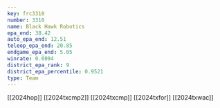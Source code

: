 ```yaml
---
key: frc3310
number: 3310
name: Black Hawk Robotics
epa_end: 38.42
auto_epa_end: 12.51
teleop_epa_end: 20.85
endgame_epa_end: 5.05
winrate: 0.6094
district_epa_rank: 9
district_epa_percentile: 0.9521
type: Team
---
```

[[2024hop]]
[[2024txcmp2]]
[[2024txcmp]]
[[2024txfor]]
[[2024txwac]]
